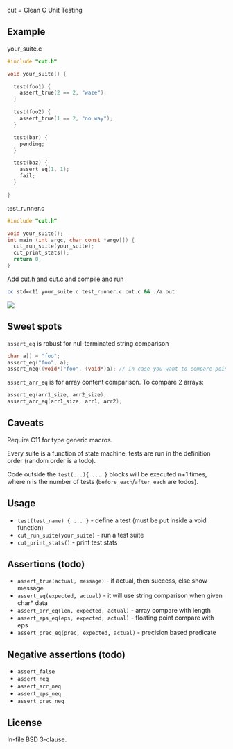 cut = Clean C Unit Testing

## Example

your_suite.c

```c
#include "cut.h"

void your_suite() {

  test(foo1) {
    assert_true(2 == 2, "waze");
  }

  test(foo2) {
    assert_true(1 == 2, "no way");
  }

  test(bar) {
    pending;
  }

  test(baz) {
    assert_eq(1, 1);
    fail;
  }

}
```

test_runner.c

```c
#include "cut.h"

void your_suite();
int main (int argc, char const *argv[]) {
  cut_run_suite(your_suite);
  cut_print_stats();
  return 0;
}
```

Add cut.h and cut.c and compile and run

```sh
cc std=c11 your_suite.c test_runner.c cut.c && ./a.out
```

![](https://raw.github.com/luikore/cut/master/screenshot.png)

## Sweet spots

`assert_eq` is robust for nul-terminated string comparison

```c
char a[] = "foo";
assert_eq("foo", a);
assert_neq((void*)"foo", (void*)a); // in case you want to compare pointers
```

`assert_arr_eq` is for array content comparison. To compare 2 arrays:

```c
assert_eq(arr1_size, arr2_size);
assert_arr_eq(arr1_size, arr1, arr2);
```

## Caveats

Require C11 for type generic macros.

Every suite is a function of state machine, tests are run in the definition order (random order is a todo).

Code outside the `test(...){ ... }` blocks will be executed n+1 times, where n is the number of tests (`before_each`/`after_each` are todos).

## Usage

- `test(test_name) { ... }` - define a test (must be put inside a void function)
- `cut_run_suite(your_suite)` - run a test suite
- `cut_print_stats()` - print test stats

## Assertions (todo)

- `assert_true(actual, message)` - if actual, then success, else show message
- `assert_eq(expected, actual)` - it will use string comparison when given char* data
- `assert_arr_eq(len, expected, actual)` - array compare with length
- `assert_eps_eq(eps, expected, actual)` - floating point compare with eps
- `assert_prec_eq(prec, expected, actual)` - precision based predicate

## Negative assertions (todo)

- `assert_false`
- `assert_neq`
- `assert_arr_neq`
- `assert_eps_neq`
- `assert_prec_neq`

## License

In-file BSD 3-clause.
